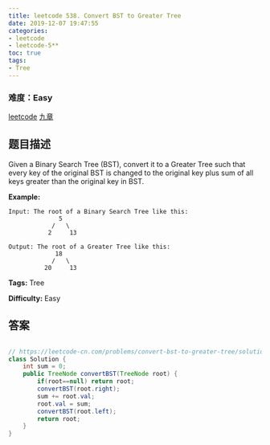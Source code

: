 ```yaml
---
title: leetcode 538. Convert BST to Greater Tree
date: 2019-12-07 19:47:55
categories:
- leetcode
- leetcode-5**
toc: true
tags:
- Tree
---
```

### 难度：Easy

<a href="https://leetcode.com/problems/convert-bst-to-greater-tree/">leetcode</a>
<a href="https://www.jiuzhang.com/solution/convert-bst-to-greater-tree/">九章</a>
## 题目描述
Given a Binary Search Tree (BST), convert it to a Greater Tree such that every
key of the original BST is changed to the original key plus sum of all keys
greater than the original key in BST.

**Example:**
        
    Input: The root of a Binary Search Tree like this:
                  5
                /   \
               2     13
    
    Output: The root of a Greater Tree like this:
                 18
                /   \
              20     13
    


**Tags:** Tree

**Difficulty:** Easy
## 答案
<!--more-->
```java

// https://leetcode-cn.com/problems/convert-bst-to-greater-tree/solution/ba-er-cha-sou-suo-shu-zhuan-huan-wei-lei-jia-shu-3/
class Solution {
    int sum = 0;
    public TreeNode convertBST(TreeNode root) {
        if(root==null) return root;
        convertBST(root.right);
        sum += root.val;
        root.val = sum;
        convertBST(root.left);
        return root;
    }
}
```
